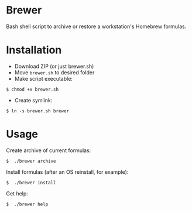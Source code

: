 Brewer
==

Bash shell script to archive or restore a workstation's Homebrew formulas.

Installation
===

 - Download ZIP (or just brewer.sh)
 - Move `brewer.sh` to desired folder
 - Make script executable:

`$ chmod +x brewer.sh`

- Create symlink:

`$ ln -s brewer.sh brewer`

Usage
===

Create archive of current formulas:

`$	./brewer archive`

Install formulas (after an OS reinstall, for example):

`$	./brewer install`

Get help:

`$	./brewer help`
